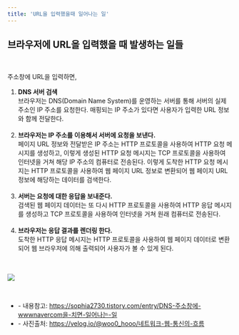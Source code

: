 ```yaml
---
title: 'URL을 입력했을때 일어나는 일'
---
```


<h2>브라우저에 URL을 입력했을 때 발생하는 일들</h2>

<br>

주소창에 URL을 입력하면,
1. **DNS 서버 검색**  <br>
브라우저는 DNS(Domain Name System)를 운영하는 서버를 통해 서버의 실제 주소인 IP 주소를 요청한다. 매핑되는 IP 주소가 있다면 사용자가 입력한 URL 정보와 함께 전달한다.<br><br>
2. **브라우저는 IP 주소를 이용해서 서버에 요청을 보낸다.** <br>
페이지 URL 정보와 전달받은 IP 주소는 HTTP 프로토콜을 사용하여 HTTP 요청 메시지를 생성하고, 이렇게 생성된 HTTP 요청 메시지는 TCP 프로토콜을 사용하여 인터넷을 거쳐 해당 IP 주소의 컴퓨터로 전송된다. 이렇게 도착한 HTTP 요청 메시지는 HTTP 프로토콜을 사용하여 웹 페이지 URL 정보로 변환되어 웹 페이지 URL 정보에 해당하는 데이터를 검색한다.<br><br>
3. **서버는 요청에 대한 응답을 보내준다.** <br>
검색된 웹 페이지 데이터는 또 다시 HTTP 프로토콜을 사용하여 HTTP 응답 메시지를 생성하고 TCP 프로토콜을 사용하여 인터넷을 거쳐 원래 컴퓨터로 전송된다.<br><br>
4. **브라우저는 응답 결과를 렌더링 한다.**<br>
도착한 HTTP 응답 메시지는 HTTP 프로토콜을 사용하여 웹 페이지 데이터로 변환되어 웹 브라우저에 의해 출력되어 사용자가 볼 수 있게 된다.

<br><br>
<img src="https://media.vlpt.us/images/woo0_hooo/post/e119383c-61cc-46d5-a85d-b27b65ddee1e/Untitled.png">

<br>

<div class="from add">
    <ul>
        <li>- 내용참고: <a href="https://sophia2730.tistory.com/entry/DNS-주소창에-wwwnavercom을-치면-일어나는-일" tearget="_blank">https://sophia2730.tistory.com/entry/DNS-주소창에-wwwnavercom을-치면-일어나는-일</a></li>
        <li>- 사진출처: <a href="https://velog.io/@woo0_hooo/네트워크-웹-통신의-흐름" target="_blank">https://velog.io/@woo0_hooo/네트워크-웹-통신의-흐름</a></li>
    </ul>
</div>

<Comment />
